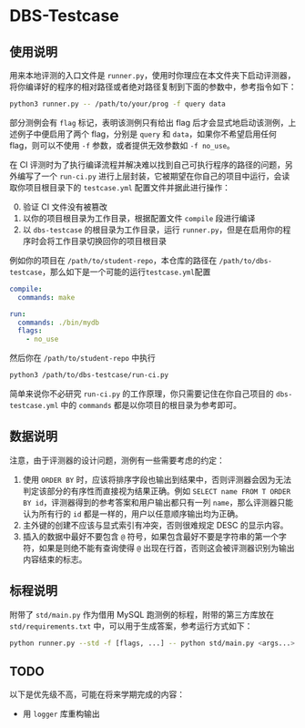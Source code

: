 # DBS-Testcase

## 使用说明

用来本地评测的入口文件是 `runner.py`，使用时你理应在本文件夹下启动评测器，将你编译好的程序的相对路径或者绝对路径复制到下面的参数中，参考指令如下：

```bash
python3 runner.py -- /path/to/your/prog -f query data
```

部分测例会有 `flag` 标记，表明该测例只有给出 flag 后才会显式地启动该测例，上述例子中便启用了两个 flag，分别是 `query` 和 `data`，如果你不希望启用任何 flag，则可以不使用 `-f` 参数，或者提供无效参数如 `-f no_use`。

在 CI 评测时为了执行编译流程并解决难以找到自己可执行程序的路径的问题，另外编写了一个 `run-ci.py` 进行上层封装，它被期望在你自己的项目中运行，会读取你项目根目录下的 `testcase.yml` 配置文件并据此进行操作：
 
0. 验证 CI 文件没有被篡改
1. 以你的项目根目录为工作目录，根据配置文件 `compile` 段进行编译
2. 以 `dbs-testcase` 的根目录为工作目录，运行 `runner.py`，但是在启用你的程序时会将工作目录切换回你的项目根目录

例如你的项目在 `/path/to/student-repo`，本仓库的路径在 `/path/to/dbs-testcase`，那么如下是一个可能的运行`testcase.yml`配置

```yml
compile:
  commands: make

run:
  commands: ./bin/mydb
  flags:
    - no_use
```

然后你在 `/path/to/student-repo` 中执行 

```bash
python3 /path/to/dbs-testcase/run-ci.py
```

简单来说你不必研究 `run-ci.py` 的工作原理，你只需要记住在你自己项目的 `dbs-testcase.yml` 中的 `commands` 都是以你项目的根目录为参考即可。

## 数据说明

注意，由于评测器的设计问题，测例有一些需要考虑的约定：

1. 使用 `ORDER BY` 时，应该将排序字段也输出到结果中，否则评测器会因为无法判定该部分的有序性而直接视为结果正确。例如 `SELECT name FROM T ORDER BY id`，评测器得到的参考答案和用户输出都只有一列 `name`，那么评测器只能认为所有行的 `id` 都是一样的，用户以任意顺序输出均为正确。
2. 主外键的创建不应该与显式索引有冲突，否则很难规定 DESC 的显示内容。
3. 插入的数据中最好不要包含 `@` 符号，如果包含最好不要是字符串的第一个字符，如果是则绝不能有查询使得 `@` 出现在行首，否则这会被评测器识别为输出内容结束的标志。

## 标程说明

附带了 `std/main.py` 作为借用 MySQL 跑测例的标程，附带的第三方库放在 `std/requirements.txt` 中，可以用于生成答案，参考运行方式如下：

```bash
python runner.py --std -f [flags, ...] -- python std/main.py <args...>
```

## TODO

以下是优先级不高，可能在将来学期完成的内容：

- 用 `logger` 库重构输出

